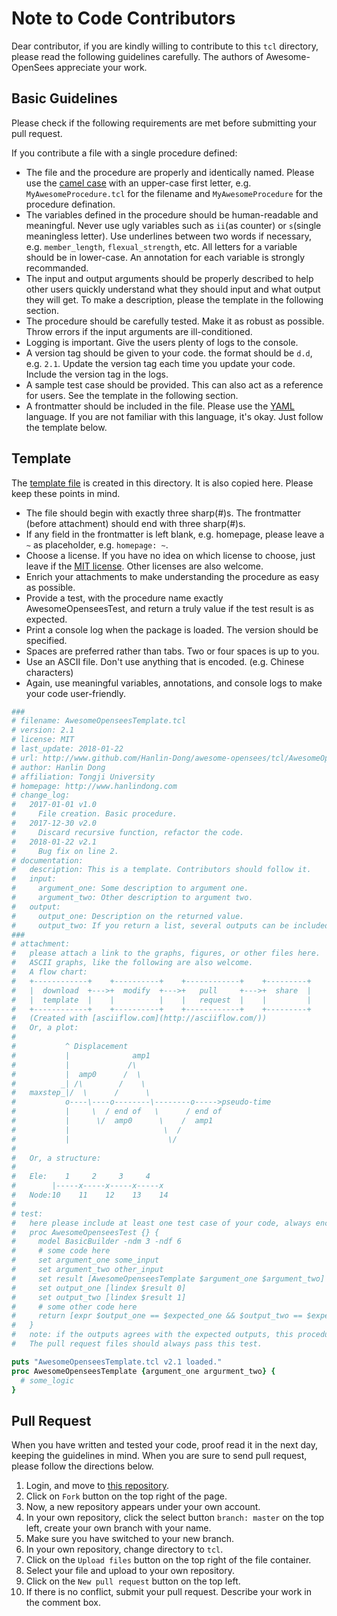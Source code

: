 # Note to Code Contributors

Dear contributor, if you are kindly willing to contribute to this `tcl` directory, please read the following guidelines carefully. The authors of Awesome-OpenSees appreciate your work.

## Basic Guidelines

Please check if the following requirements are met before submitting your pull request.

If you contribute a file with a single procedure defined:

* The file and the procedure are properly and identically named. Please use the [camel case](https://en.wikipedia.org/wiki/Camel_case) with an upper-case first letter, e.g. `MyAwesomeProcedure.tcl` for the filename and `MyAwesomeProcedure` for the procedure defination.
* The variables defined in the procedure should be human-readable and meaningful. Never use ugly variables such as `ii`(as counter) or `s`(single meaningless letter). Use underlines between two words if necessary, e.g. `member_length`, `flexual_strength`, etc. All letters for a variable should be in lower-case. An annotation for each variable is strongly recommanded.
* The input and output arguments should be properly described to help other users quickly understand what they should input and what output they will get. To make a description, please the template in the following section.
* The procedure should be carefully tested. Make it as robust as possible. Throw errors if the input arguments are ill-conditioned.
* Logging is important. Give the users plenty of logs to the console.
* A version tag should be given to your code. the format should be `d.d`, e.g. `2.1`. Update the version tag each time you update your code. Include the version tag in the logs.
* A sample test case should be provided. This can also act as a reference for users. See the template in the following section.
* A frontmatter should be included in the file. Please use the [YAML](http://www.yaml.org/) language. If you are not familiar with this language, it's okay. Just follow the template below.

## Template

The [template file](AwesomeOpenseesTemplate.tcl) is created in this directory. It is also copied here. Please keep these points in mind.

* The file should begin with exactly three sharp(#)s. The frontmatter (before attachment) should end with three sharp(#)s.
* If any field in the frontmatter is left blank, e.g. homepage, please leave a `~` as placeholder, e.g. `homepage: ~`.
* Choose a license. If you have no idea on which license to choose, just leave if the [MIT license](https://choosealicense.com/licenses/mit/). Other licenses are also welcome.
* Enrich your attachments to make understanding the procedure as easy as possible.
* Provide a test, with the procedure name exactly AwesomeOpenseesTest, and return a truly value if the test result is as expected.
* Print a console log when the package is loaded. The version should be specified.
* Spaces are preferred rather than tabs. Two or four spaces is up to you.
* Use an ASCII file. Don't use anything that is encoded. (e.g. Chinese characters)
* Again, use meaningful variables, annotations, and console logs to make your code user-friendly.

```tcl
###
# filename: AwesomeOpenseesTemplate.tcl
# version: 2.1
# license: MIT
# last_update: 2018-01-22
# url: http://www.github.com/Hanlin-Dong/awesome-opensees/tcl/AwesomeOpenseesTemplate.tcl
# author: Hanlin Dong
# affiliation: Tongji University
# homepage: http://www.hanlindong.com
# change_log:
#   2017-01-01 v1.0
#     File creation. Basic procedure.
#   2017-12-30 v2.0
#     Discard recursive function, refactor the code.
#   2018-01-22 v2.1
#     Bug fix on line 2.
# documentation:
#   description: This is a template. Contributors should follow it. 
#   input:
#     argument_one: Some description to argument one.
#     argument_two: Other description to argument two.
#   output:
#     output_one: Description on the returned value.
#     output_two: If you return a list, several outputs can be included.
###
# attachment:
#   please attach a link to the graphs, figures, or other files here. 
#   ASCII graphs, like the following are also welcome.
#   A flow chart:
#   +------------+    +----------+    +------------+    +---------+
#   |  download  +--->+  modify  +--->+   pull     +--->+  share  |
#   |  template  |    |          |    |   request  |    |         |
#   +------------+    +----------+    +------------+    +---------+ 
#   (Created with [asciiflow.com](http://asciiflow.com/))
#   Or, a plot:
#     
#           ^ Displacement
#           |              amp1
#           |             /\
#           |  amp0      /  \
#          _| /\        /    \
#   maxstep_|/  \      /      \
#           o----\----o--------\--------o----->pseudo-time
#           |     \  / end of   \      / end of
#           |      \/  amp0      \    /  amp1
#           |                     \  /
#           |                      \/
#
#   Or, a structure:
#
#   Ele:    1     2     3     4
#        |-----x-----x-----x-----x
#   Node:10    11    12    13    14
#
# test:
#   here please include at least one test case of your code, always enclosed by a proc AwesomeOpenseesTest
#   proc AwesomeOpenseesTest {} {
#     model BasicBuilder -ndm 3 -ndf 6
#     # some code here
#     set argument_one some_input
#     set argument_two other_input
#     set result [AwesomeOpenseesTemplate $argument_one $argument_two]
#     set output_one [lindex $result 0]
#     set output_two [lindex $result 1]
#     # some other code here
#     return [expr $output_one == $expected_one && $output_two == $expected_two]
#   }
#   note: if the outputs agrees with the expected outputs, this procedure should return a 'Truly' value.
#   The pull request files should always pass this test.

puts "AwesomeOpenseesTemplate.tcl v2.1 loaded."
proc AwesomeOpenseesTemplate {argument_one argurment_two} {
  # some_logic
}
```

## Pull Request

When you have written and tested your code, proof read it in the next day, keeping the guidelines in mind. When you are sure to send pull request, please follow the directions below.

1. Login, and move to [this repository](https://www.github.com/Hanlin-Dong/awesome-opensees).
2. Click on `Fork` button on the top right of the page.
3. Now, a new repository appears under your own account.
4. In your own repository, click the select button `branch: master` on the top left, create your own branch with your name.
5. Make sure you have switched to your new branch.
6. In your own repository, change directory to `tcl`.
7. Click on the `Upload files` button on the top right of the file container.
8. Select your file and upload to your own repository.
9. Click on the `New pull request` button on the top left.
10. If there is no conflict, submit your pull request. Describe your work in the comment box.
